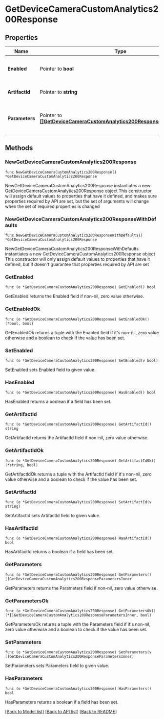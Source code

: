 # GetDeviceCameraCustomAnalytics200Response

## Properties

Name | Type | Description | Notes
------------ | ------------- | ------------- | -------------
**Enabled** | Pointer to **bool** | Whether custom analytics is enabled | [optional] 
**ArtifactId** | Pointer to **string** | Custom analytics artifact ID | [optional] 
**Parameters** | Pointer to [**[]GetDeviceCameraCustomAnalytics200ResponseParametersInner**](GetDeviceCameraCustomAnalytics200ResponseParametersInner.md) | Parameters for the custom analytics workload | [optional] 

## Methods

### NewGetDeviceCameraCustomAnalytics200Response

`func NewGetDeviceCameraCustomAnalytics200Response() *GetDeviceCameraCustomAnalytics200Response`

NewGetDeviceCameraCustomAnalytics200Response instantiates a new GetDeviceCameraCustomAnalytics200Response object
This constructor will assign default values to properties that have it defined,
and makes sure properties required by API are set, but the set of arguments
will change when the set of required properties is changed

### NewGetDeviceCameraCustomAnalytics200ResponseWithDefaults

`func NewGetDeviceCameraCustomAnalytics200ResponseWithDefaults() *GetDeviceCameraCustomAnalytics200Response`

NewGetDeviceCameraCustomAnalytics200ResponseWithDefaults instantiates a new GetDeviceCameraCustomAnalytics200Response object
This constructor will only assign default values to properties that have it defined,
but it doesn't guarantee that properties required by API are set

### GetEnabled

`func (o *GetDeviceCameraCustomAnalytics200Response) GetEnabled() bool`

GetEnabled returns the Enabled field if non-nil, zero value otherwise.

### GetEnabledOk

`func (o *GetDeviceCameraCustomAnalytics200Response) GetEnabledOk() (*bool, bool)`

GetEnabledOk returns a tuple with the Enabled field if it's non-nil, zero value otherwise
and a boolean to check if the value has been set.

### SetEnabled

`func (o *GetDeviceCameraCustomAnalytics200Response) SetEnabled(v bool)`

SetEnabled sets Enabled field to given value.

### HasEnabled

`func (o *GetDeviceCameraCustomAnalytics200Response) HasEnabled() bool`

HasEnabled returns a boolean if a field has been set.

### GetArtifactId

`func (o *GetDeviceCameraCustomAnalytics200Response) GetArtifactId() string`

GetArtifactId returns the ArtifactId field if non-nil, zero value otherwise.

### GetArtifactIdOk

`func (o *GetDeviceCameraCustomAnalytics200Response) GetArtifactIdOk() (*string, bool)`

GetArtifactIdOk returns a tuple with the ArtifactId field if it's non-nil, zero value otherwise
and a boolean to check if the value has been set.

### SetArtifactId

`func (o *GetDeviceCameraCustomAnalytics200Response) SetArtifactId(v string)`

SetArtifactId sets ArtifactId field to given value.

### HasArtifactId

`func (o *GetDeviceCameraCustomAnalytics200Response) HasArtifactId() bool`

HasArtifactId returns a boolean if a field has been set.

### GetParameters

`func (o *GetDeviceCameraCustomAnalytics200Response) GetParameters() []GetDeviceCameraCustomAnalytics200ResponseParametersInner`

GetParameters returns the Parameters field if non-nil, zero value otherwise.

### GetParametersOk

`func (o *GetDeviceCameraCustomAnalytics200Response) GetParametersOk() (*[]GetDeviceCameraCustomAnalytics200ResponseParametersInner, bool)`

GetParametersOk returns a tuple with the Parameters field if it's non-nil, zero value otherwise
and a boolean to check if the value has been set.

### SetParameters

`func (o *GetDeviceCameraCustomAnalytics200Response) SetParameters(v []GetDeviceCameraCustomAnalytics200ResponseParametersInner)`

SetParameters sets Parameters field to given value.

### HasParameters

`func (o *GetDeviceCameraCustomAnalytics200Response) HasParameters() bool`

HasParameters returns a boolean if a field has been set.


[[Back to Model list]](../README.md#documentation-for-models) [[Back to API list]](../README.md#documentation-for-api-endpoints) [[Back to README]](../README.md)


